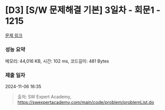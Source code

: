 # [D3] [S/W 문제해결 기본] 3일차 - 회문1 - 1215 

[문제 링크](https://swexpertacademy.com/main/code/problem/problemDetail.do?contestProbId=AV14QpAaAAwCFAYi) 

### 성능 요약

메모리: 44,016 KB, 시간: 102 ms, 코드길이: 481 Bytes

### 제출 일자

2024-11-06 16:35



> 출처: SW Expert Academy, https://swexpertacademy.com/main/code/problem/problemList.do